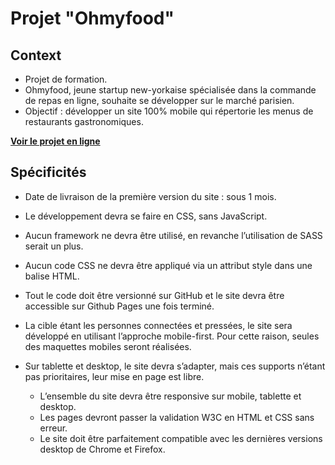# Projet "Ohmyfood"

## Context

  - Projet de formation.
  - Ohmyfood, jeune startup new-yorkaise spécialisée dans la commande de repas en ligne, souhaite se développer sur le marché parisien.
  - Objectif : développer un site 100% mobile qui répertorie les menus de restaurants gastronomiques.


  **[Voir le projet en ligne](https://davidpayet.github.io/ohmyfood/)**
  

## Spécificités

  - Date de livraison de la première version du site : sous 1 mois.

  - Le développement devra se faire en CSS, sans JavaScript.
  - Aucun framework ne devra être utilisé, en revanche l’utilisation de SASS serait un
plus.
  - Aucun code CSS ne devra être appliqué via un attribut style dans une balise HTML.
  - Tout le code doit être versionné sur GitHub et le site devra être accessible sur Github Pages une fois terminé.
  
  - La cible étant les personnes connectées et pressées, le site sera développé en utilisant l’approche mobile-first. Pour cette raison, seules des maquettes mobiles seront réalisées.
  - Sur tablette et desktop, le site devra s’adapter, mais ces supports n’étant pas prioritaires, leur mise en page est libre.
    - L’ensemble du site devra être responsive sur mobile, tablette et desktop.
    - Les pages devront passer la validation W3C en HTML et CSS sans erreur.
    - Le site doit être parfaitement compatible avec les dernières versions desktop de
Chrome et Firefox.